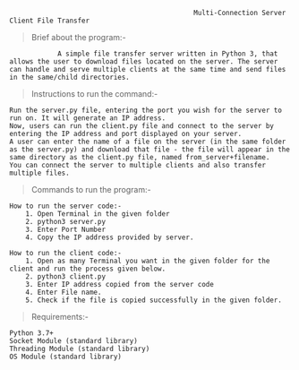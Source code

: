                                                   Multi-Connection Server Client File Transfer
 
> Brief about the program:-

              	A simple file transfer server written in Python 3, that allows the user to download files located on the server. The server can handle and serve multiple clients at the same time and send files in the same/child directories.
	
> Instructions to run the command:-

	Run the server.py file, entering the port you wish for the server to run on. It will generate an IP address.
	Now, users can run the client.py file and connect to the server by entering the IP address and port displayed on your server.
	A user can enter the name of a file on the server (in the same folder as the server.py) and download that file - the file will appear in the same directory as the client.py file, named from_server+filename.
	You can connect the server to multiple clients and also transfer multiple files.

> Commands to run the program:-

    How to run the server code:-
        1. Open Terminal in the given folder
        2. python3 server.py
        3. Enter Port Number
        4. Copy the IP address provided by server.

    How to run the client code:-
        1. Open as many Terminal you want in the given folder for the client and run the process given below.
        2. python3 client.py
        3. Enter IP address copied from the server code
        4. Enter File name.
        5. Check if the file is copied successfully in the given folder.   

> Requirements:-

    Python 3.7+
    Socket Module (standard library)
    Threading Module (standard library)
    OS Module (standard library)
